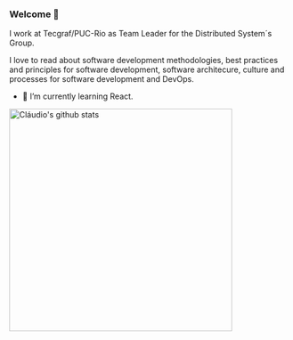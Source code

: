### Welcome 👋
I work at Tecgraf/PUC-Rio as Team Leader for the Distributed System´s Group.

I love to read about software development methodologies, best practices and principles for software development, software architecure, culture and processes for software development and DevOps.

- 🌱 I’m currently learning React.

<img align="center" width="400" src="https://github-readme-stats.vercel.app/api?username=claudioantonio&show_icons=true&theme=algolia&count_private=true" alt="Cláudio's github stats" />
